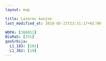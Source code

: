 ```yaml
---
layout: map

title: Lazarev kanjon
last_modified_at: 2018-05-21T23:31:17+02:00

WDPA: [388851]
BioRaS: [251]
geoSrbija:
  L1_183: [101]
  L1_362: [19]
---
```

